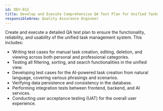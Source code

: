 ```yaml
---
id: DEV-012
title: Develop and Execute Comprehensive QA Test Plan for Unified Tasks
responsibleArea: Quality Assurance Engineer
---
```

Create and execute a detailed QA test plan to ensure the functionality, reliability, and usability of the unified task management system. This includes:
*   Writing test cases for manual task creation, editing, deletion, and viewing across both personal and professional categories.
*   Testing all filtering, sorting, and search functionalities in the unified view.
*   Developing test cases for the AI-powered task creation from natural language, covering various phrasings and scenarios.
*   Verifying data persistence and consistency in the database.
*   Performing integration tests between frontend, backend, and AI services.
*   Conducting user acceptance testing (UAT) for the overall user experience.